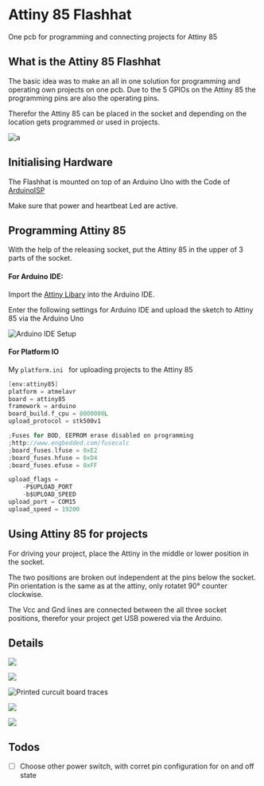 # Attiny 85 Flashhat

One pcb for programming and connecting projects for Attiny 85

## What is the Attiny 85 Flashhat

The basic idea was to make an all in one solution for programming and operating own projects on one pcb. Due to the 5 GPIOs on the Attiny 85 the programming pins are also the operating pins.

Therefor the Attiny 85 can be placed in the socket and depending on the location gets programmed or used in projects.

![a](pictures/workflowProgramming.gif)



## Initialising Hardware

The Flashhat is mounted on top of an Arduino Uno with the Code of [ArduinoISP](https://github.com/arduino/Arduino/blob/master/build/shared/examples/11.ArduinoISP/ArduinoISP/ArduinoISP.ino)

Make sure that power and heartbeat Led are active.

## Programming Attiny 85

With the help of the releasing socket, put the Attiny 85 in the upper of 3 parts of the socket.

#### For Arduino IDE: 

Import the [Attiny Libary](https://raw.githubusercontent.com/damellis/attiny/ide-1.6.x-boards-manager/package_damellis_attiny_index.json) into the Arduino IDE.

Enter the following settings for Arduino IDE and upload the sketch to Attiny 85 via the Arduino Uno

![Arduino IDE Setup](pictures/arduinoSetup.png)



#### For Platform IO

My  `platform.ini ` for uploading projects to the Attiny 85

```c
[env:attiny85]
platform = atmelavr
board = attiny85
framework = arduino
board_build.f_cpu = 8000000L
upload_protocol = stk500v1

;Fuses for BOD, EEPROM erase disabled on programming
;http://www.engbedded.com/fusecalc
;board_fuses.lfuse = 0xE2
;board_fuses.hfuse = 0xD4
;board_fuses.efuse = 0xFF

upload_flags =
    -P$UPLOAD_PORT
    -b$UPLOAD_SPEED
upload_port = COM15
upload_speed = 19200
```

## Using Attiny 85 for projects

For driving your project, place the Attiny in the middle or lower position in the socket.

The two positions are broken out independent at the pins below the socket. Pin orientation is the same as at the attiny, only rotatet 90° counter clockwise.

The Vcc and Gnd lines are connected between the all three socket positions, therefor your project get USB powered via the Arduino.

## Details

![](pictures/3D-View-Attiny85Flashhat.jpg)

![](pictures/Schematic_Attiny_85_Flashhat.svg)

![Printed curcuit board traces](pictures/PCB_Attiny_85_Flashhat.svg)

![](pictures/pcb_Assembled_right.jpg)

![](pictures/pcb_Assembled_left.jpg)



## Todos

- [ ] Choose other power switch, with corret pin configuration for on and off state

  